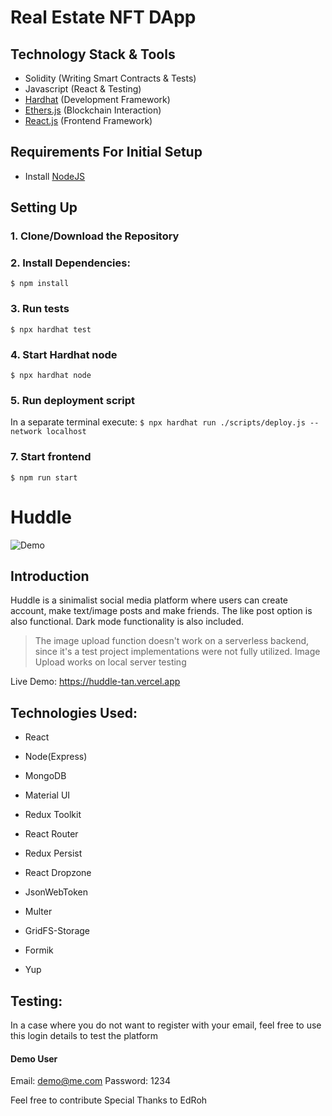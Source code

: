 # Real Estate NFT DApp

## Technology Stack & Tools

- Solidity (Writing Smart Contracts & Tests)
- Javascript (React & Testing)
- [Hardhat](https://hardhat.org/) (Development Framework)
- [Ethers.js](https://docs.ethers.io/v5/) (Blockchain Interaction)
- [React.js](https://reactjs.org/) (Frontend Framework)

## Requirements For Initial Setup
- Install [NodeJS](https://nodejs.org/en/)

## Setting Up
### 1. Clone/Download the Repository

### 2. Install Dependencies:
`$ npm install`

### 3. Run tests
`$ npx hardhat test`

### 4. Start Hardhat node
`$ npx hardhat node`

### 5. Run deployment script
In a separate terminal execute:
`$ npx hardhat run ./scripts/deploy.js --network localhost`

### 7. Start frontend
`$ npm run start`









<!--  -->
<!--  -->

# Huddle
![Demo](https://user-images.githubusercontent.com/54324954/203731300-9c37416e-d334-40c8-b86a-b102a59014d9.png)

## Introduction
Huddle is a sinimalist social media platform where users can create account, make text/image posts and make friends. The like post option is also functional.
Dark mode functionality is also included.

> The image upload function doesn't work on a serverless backend, since it's a test project implementations were not fully utilized. Image Upload works on local server testing

Live Demo: https://huddle-tan.vercel.app

## Technologies Used:
- React
- Node(Express)
- MongoDB
- Material UI

- Redux Toolkit
- React Router
- Redux Persist
- React Dropzone
- JsonWebToken
- Multer
- GridFS-Storage
- Formik
- Yup


## Testing:
In a case where you do not want to register with your email, feel free to use this login details to test the platform
#### Demo User
Email: demo@me.com
Password: 1234

Feel free to contribute
Special Thanks to EdRoh
